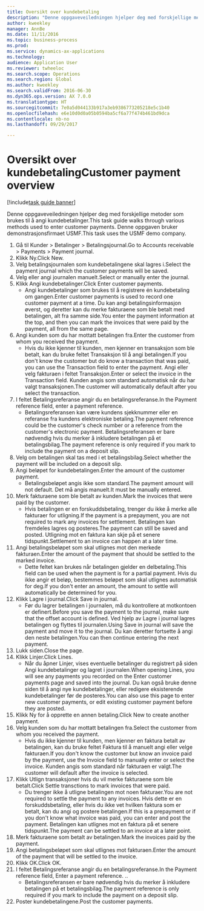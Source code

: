 ```yaml
--- 
title: Oversikt over kundebetaling
description: "Denne oppgaveveiledningen hjelper deg med forskjellige metoder som brukes til å angi kundebetalinger."
author: kweekley
manager: AnnBe
ms.date: 11/11/2016
ms.topic: business-process
ms.prod: 
ms.service: dynamics-ax-applications
ms.technology: 
audience: Application User
ms.reviewer: twheeloc
ms.search.scope: Operations
ms.search.region: Global
ms.author: kweekley
ms.search.validFrom: 2016-06-30
ms.dyn365.ops.version: AX 7.0.0
ms.translationtype: HT
ms.sourcegitcommit: 7e0a5d044133b917a3eb9386773205218e5c1b40
ms.openlocfilehash: e6e10d0d0a05b0594ba5cf6a77f474b461bd9dca
ms.contentlocale: nb-no
ms.lasthandoff: 09/29/2017

---
```

# <a name="customer-payment-overview"></a><span data-ttu-id="3562d-103">Oversikt over kundebetaling</span><span class="sxs-lookup"><span data-stu-id="3562d-103">Customer payment overview</span></span>

[!include[task guide banner](../../includes/task-guide-banner.md)]

<span data-ttu-id="3562d-104">Denne oppgaveveiledningen hjelper deg med forskjellige metoder som brukes til å angi kundebetalinger.</span><span class="sxs-lookup"><span data-stu-id="3562d-104">This task guide walks through various methods used to enter customer payments.</span></span> <span data-ttu-id="3562d-105">Denne oppgaven bruker demonstrasjonsfirmaet USMF.</span><span class="sxs-lookup"><span data-stu-id="3562d-105">This task uses the USMF demo company.</span></span>

1. <span data-ttu-id="3562d-106">Gå til Kunder > Betalinger > Betalingsjournal.</span><span class="sxs-lookup"><span data-stu-id="3562d-106">Go to Accounts receivable > Payments > Payment journal.</span></span>
2. <span data-ttu-id="3562d-107">Klikk Ny.</span><span class="sxs-lookup"><span data-stu-id="3562d-107">Click New.</span></span>
3. <span data-ttu-id="3562d-108">Velg betalingsjournalen som kundebetalingene skal lagres i.</span><span class="sxs-lookup"><span data-stu-id="3562d-108">Select the payment journal which the customer payments will be saved.</span></span>
4. <span data-ttu-id="3562d-109">Velg eller angi journalen manuelt.</span><span class="sxs-lookup"><span data-stu-id="3562d-109">Select or manually enter the journal.</span></span>
5. <span data-ttu-id="3562d-110">Klikk Angi kundebetalinger.</span><span class="sxs-lookup"><span data-stu-id="3562d-110">Click Enter customer payments.</span></span>
    * <span data-ttu-id="3562d-111">Angi kundebetalinger som brukes til å registrere én kundebetaling om gangen.</span><span class="sxs-lookup"><span data-stu-id="3562d-111">Enter customer payments is used to record one customer payment at a time.</span></span> <span data-ttu-id="3562d-112">Du kan angi betalingsinformasjon øverst, og deretter kan du merke fakturaene som ble betalt med betalingen, alt fra samme side.</span><span class="sxs-lookup"><span data-stu-id="3562d-112">You enter the payment information at the top, and then you can mark the invoices that were paid by the payment, all from the same page.</span></span>  
6. <span data-ttu-id="3562d-113">Angi kunden som du har mottatt betalingen fra.</span><span class="sxs-lookup"><span data-stu-id="3562d-113">Enter the customer from whom you received the payment.</span></span>
    * <span data-ttu-id="3562d-114">Hvis du ikke kjenner til kunden, men kjenner en transaksjon som ble betalt, kan du bruke feltet Transaksjon til å angi betalingen.</span><span class="sxs-lookup"><span data-stu-id="3562d-114">If you don't know the customer but do know a transaction that was paid, you can use the Transaction field to enter the payment.</span></span> <span data-ttu-id="3562d-115">Angi eller velg fakturaen i feltet Transaksjon.</span><span class="sxs-lookup"><span data-stu-id="3562d-115">Enter or select the invoice in the Transaction field.</span></span> <span data-ttu-id="3562d-116">Kunden angis som standard automatisk når du har valgt transaksjonen.</span><span class="sxs-lookup"><span data-stu-id="3562d-116">The customer will automatically default after you select the transaction.</span></span>  
7. <span data-ttu-id="3562d-117">I feltet Betalingsreferanse angir du en betalingsreferanse.</span><span class="sxs-lookup"><span data-stu-id="3562d-117">In the Payment reference field, enter a payment reference.</span></span>
    * <span data-ttu-id="3562d-118">Betalingsreferansen kan være kundens sjekknummer eller en referanse fra kundens elektroniske betaling.</span><span class="sxs-lookup"><span data-stu-id="3562d-118">The payment reference could be the customer's check number or a reference from the customer's electronic payment.</span></span> <span data-ttu-id="3562d-119">Betalingsreferansen er bare nødvendig hvis du merker å inkludere betalingen på et betalingsbilag.</span><span class="sxs-lookup"><span data-stu-id="3562d-119">The payment reference is only required if you mark to include the payment on a deposit slip.</span></span>  
8. <span data-ttu-id="3562d-120">Velg om betalingen skal tas med i et betalingsbilag.</span><span class="sxs-lookup"><span data-stu-id="3562d-120">Select whether the payment will be included on a deposit slip.</span></span> 
9. <span data-ttu-id="3562d-121">Angi beløpet for kundebetalingen.</span><span class="sxs-lookup"><span data-stu-id="3562d-121">Enter the amount of the customer payment.</span></span>
    * <span data-ttu-id="3562d-122">Betalingsbeløpet angis ikke som standard.</span><span class="sxs-lookup"><span data-stu-id="3562d-122">The payment amount will not default.</span></span> <span data-ttu-id="3562d-123">Det må angis manuelt.</span><span class="sxs-lookup"><span data-stu-id="3562d-123">It must be manually entered.</span></span>  
10. <span data-ttu-id="3562d-124">Merk fakturaene som ble betalt av kunden.</span><span class="sxs-lookup"><span data-stu-id="3562d-124">Mark the invoices that were paid by the customer.</span></span>
    * <span data-ttu-id="3562d-125">Hvis betalingen er en forskuddsbetaling, trenger du ikke å merke alle fakturaer for utligning.</span><span class="sxs-lookup"><span data-stu-id="3562d-125">If the payment is a prepayment, you are not required to mark any invoices for settlement.</span></span> <span data-ttu-id="3562d-126">Betalingen kan fremdeles lagres og posteres.</span><span class="sxs-lookup"><span data-stu-id="3562d-126">The payment can still be saved and posted.</span></span> <span data-ttu-id="3562d-127">Utligning mot en faktura kan skje på et senere tidspunkt.</span><span class="sxs-lookup"><span data-stu-id="3562d-127">Settlement to an invoice can happen at a later time.</span></span>  
11. <span data-ttu-id="3562d-128">Angi betalingsbeløpet som skal utlignes mot den merkede fakturaen.</span><span class="sxs-lookup"><span data-stu-id="3562d-128">Enter the amount of the payment that should be settled to the marked invoice.</span></span> 
    * <span data-ttu-id="3562d-129">Dette feltet kan brukes når betalingen gjelder en delbetaling.</span><span class="sxs-lookup"><span data-stu-id="3562d-129">This field can be used when the payment is for a partial payment.</span></span> <span data-ttu-id="3562d-130">Hvis du ikke angir et beløp, bestemmes beløpet som skal utlignes automatisk for deg.</span><span class="sxs-lookup"><span data-stu-id="3562d-130">If you don't enter an amount, the amount to settle will automatically be determined for you.</span></span>  
12. <span data-ttu-id="3562d-131">Klikk Lagre i journal.</span><span class="sxs-lookup"><span data-stu-id="3562d-131">Click Save in journal.</span></span>
    * <span data-ttu-id="3562d-132">Før du lagrer betalingen i journalen, må du kontrollere at motkontoen er definert.</span><span class="sxs-lookup"><span data-stu-id="3562d-132">Before you save the payment to the journal, make sure that the offset account is defined.</span></span> <span data-ttu-id="3562d-133">Ved hjelp av Lagre i journal lagres betalingen og flyttes til journalen.</span><span class="sxs-lookup"><span data-stu-id="3562d-133">Using Save in journal will save the payment and move it to the journal.</span></span> <span data-ttu-id="3562d-134">Du kan deretter fortsette å angi den neste betalingen.</span><span class="sxs-lookup"><span data-stu-id="3562d-134">You can then continue entering the next payment.</span></span>  
13. <span data-ttu-id="3562d-135">Lukk siden.</span><span class="sxs-lookup"><span data-stu-id="3562d-135">Close the page.</span></span>
14. <span data-ttu-id="3562d-136">Klikk Linjer.</span><span class="sxs-lookup"><span data-stu-id="3562d-136">Click Lines.</span></span>
    * <span data-ttu-id="3562d-137">Når du åpner Linjer, vises eventuelle betalinger du registrert på siden Angi kundebetalinger og lagret i journalen.</span><span class="sxs-lookup"><span data-stu-id="3562d-137">When opening Lines, you will see any payments you recorded on the Enter customer payments page and saved into the journal.</span></span> <span data-ttu-id="3562d-138">Du kan også bruke denne siden til å angi nye kundebetalinger, eller redigere eksisterende kundebetalinger før de posteres.</span><span class="sxs-lookup"><span data-stu-id="3562d-138">You can also use this page to enter new customer payments, or edit existing customer payment before they are posted.</span></span>  
15. <span data-ttu-id="3562d-139">Klikk Ny for å opprette en annen betaling.</span><span class="sxs-lookup"><span data-stu-id="3562d-139">Click New to create another payment.</span></span> 
16. <span data-ttu-id="3562d-140">Velg kunden som du har mottatt betalingen fra.</span><span class="sxs-lookup"><span data-stu-id="3562d-140">Select the customer from whom you received the payment.</span></span>
    * <span data-ttu-id="3562d-141">Hvis du ikke kjenner til kunden, men kjenner en faktura betalt av betalingen, kan du bruke feltet Faktura til å manuelt angi eller velge fakturaen.</span><span class="sxs-lookup"><span data-stu-id="3562d-141">If you don't know the customer but know an invoice paid by the payment, use the Invoice field to manually enter or select the invoice.</span></span> <span data-ttu-id="3562d-142">Kunden angis som standard når fakturaen er valgt.</span><span class="sxs-lookup"><span data-stu-id="3562d-142">The customer will default after the invoice is selected.</span></span>  
17. <span data-ttu-id="3562d-143">Klikk Utlign transaksjoner hvis du vil merke fakturaene som ble betalt.</span><span class="sxs-lookup"><span data-stu-id="3562d-143">Click Settle transctions to mark invoices that were paid.</span></span>
    * <span data-ttu-id="3562d-144">Du trenger ikke å utligne betalingen mot noen fakturaer.</span><span class="sxs-lookup"><span data-stu-id="3562d-144">You are not required to settle the payment to any invoices.</span></span> <span data-ttu-id="3562d-145">Hvis dette er en forskuddsbetaling, eller hvis du ikke vet hvilken faktura som er betalt, kan du angi og postere betalingen.</span><span class="sxs-lookup"><span data-stu-id="3562d-145">If this is a prepayment or if you don't know what invoice was paid, you can enter and post the payment.</span></span> <span data-ttu-id="3562d-146">Betalingen kan utlignes mot en faktura på et senere tidspunkt.</span><span class="sxs-lookup"><span data-stu-id="3562d-146">The payment can be settled to an invoice at a later point.</span></span>  
18. <span data-ttu-id="3562d-147">Merk fakturaene som betalt av betalingen.</span><span class="sxs-lookup"><span data-stu-id="3562d-147">Mark the invoices paid by the payment.</span></span> 
19. <span data-ttu-id="3562d-148">Angi betalingsbeløpet som skal utlignes mot fakturaen.</span><span class="sxs-lookup"><span data-stu-id="3562d-148">Enter the amount of the payment that will be settled to the invoice.</span></span>
20. <span data-ttu-id="3562d-149">Klikk OK.</span><span class="sxs-lookup"><span data-stu-id="3562d-149">Click OK.</span></span>
21. <span data-ttu-id="3562d-150">I feltet Betalingsreferanse angir du en betalingsreferanse.</span><span class="sxs-lookup"><span data-stu-id="3562d-150">In the Payment reference field, Enter a payment reference.</span></span> <span data-ttu-id="3562d-151">.</span><span class="sxs-lookup"><span data-stu-id="3562d-151">.</span></span>
    * <span data-ttu-id="3562d-152">Betalingsreferansen er bare nødvendig hvis du merker å inkludere betalingen på et betalingsbilag.</span><span class="sxs-lookup"><span data-stu-id="3562d-152">The payment reference is only required if you mark to include the payment on a deposit slip.</span></span>  
22. <span data-ttu-id="3562d-153">Poster kundebetalingene.</span><span class="sxs-lookup"><span data-stu-id="3562d-153">Post the customer payments.</span></span> 



